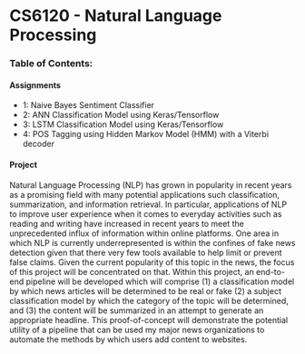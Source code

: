 # CS6120 -  Natural Language Processing

### Table of Contents:
#### Assignments
- 1: Naive Bayes Sentiment Classifier
- 2: ANN Classification Model using Keras/Tensorflow
- 3: LSTM Classification Model using Keras/Tensorflow
- 4: POS Tagging using Hidden Markov Model (HMM) with a Viterbi decoder

#### Project
Natural Language Processing (NLP) has grown in popularity in recent years as a promising field with many potential applications such classification, summarization, and information retrieval. In particular, applications of NLP to improve user experience when it comes to everyday activities such as reading and writing have increased in recent years to meet the unprecedented influx of information within online platforms. One area in which NLP is currently underrepresented is within the confines of fake news detection given that there very few tools available to help limit or prevent false claims. Given the current popularity of this topic in the news, the focus of this project will be concentrated on that. Within this project, an end-to-end pipeline will be developed which will comprise (1) a classification model by which news articles will be determined to be real or fake (2) a subject classification model by which the category of the topic will be determined, and (3) the content will be summarized in an attempt to generate an appropriate headline. This proof-of-concept will demonstrate the potential utility of a pipeline that can be used my major news organizations to automate the methods by which users add content to websites.


